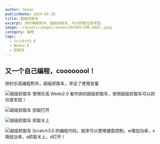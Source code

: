 ```yaml
---
author: Seven
publishDate: 2024-05-20
title: 超级抓取车
excerpt: 拼的编程积木，超级抓取车，可以抓取垃圾军团
image: ~/assets/images/seven/202405/IMG_6681.jpeg
category: 编程
tags:
  - Scratch3.0
  - Wedo2.0
  - 抓取车
---
```


## 又一个自己编程，coooooool！

拼的乐高编程积木，超级抓取车，学会了使用变量

![超级抓取车](~/assets/images/seven/202405/IMG_6680.jpeg)
使用乐高 Wedo2.0 套件拼的超级抓取车，使用超级抓取车可以抓垃圾军团！

![超级抓取车](~/assets/images/seven/202405/IMG_6681.jpeg)
抓取打开

![超级抓取车](~/assets/images/seven/202405/IMG_6682.jpeg)
抓取关上

![超级抓取车](~/assets/images/seven/202405/cjzqc.png)
Scratch3.0 的编程代码，程序可以使用键盘控制，w增加功率，s降低功率，a抓取关上，d打开！
